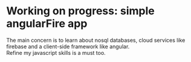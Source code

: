 # Working on progress: simple angularFire app
The main concern is to learn about nosql databases, cloud services like firebase
and a client-side framework like angular.  
Refine my javascript skills is a must too.
